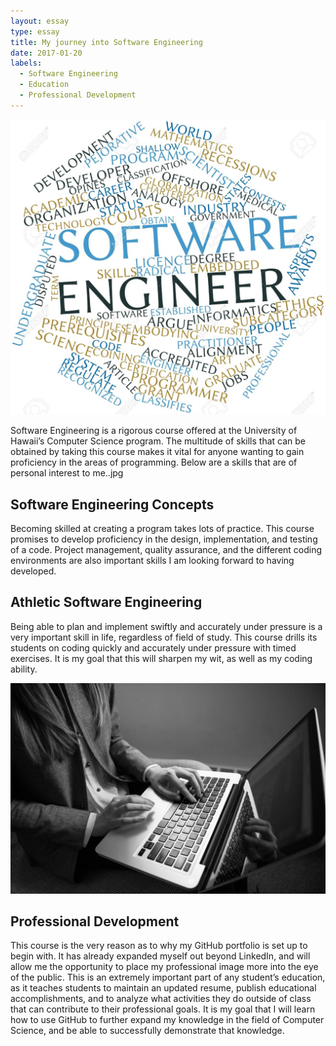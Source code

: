 ```yaml
---
layout: essay
type: essay
title: My journey into Software Engineering
date: 2017-01-20
labels:
  - Software Engineering
  - Education
  - Professional Development
---
```



<img class="ui medium right floated image" src="../images/Software_Engineer.jpg">

Software Engineering is a rigorous course offered at the University of Hawaii’s Computer Science program. The multitude of skills that can be obtained by taking this course makes it vital for anyone wanting to gain proficiency in the areas of programming. Below are a skills that are of personal interest to me..jpg

## Software Engineering Concepts
Becoming skilled at creating a program takes lots of practice. This course promises to develop proficiency in the design, implementation, and testing of a code. Project management, quality assurance, and the different coding environments are also important skills I am looking forward to having developed.

## Athletic Software Engineering
Being able to plan and implement swiftly and accurately under pressure is a very important skill in life, regardless of field of study. This course drills its students on coding quickly and accurately under pressure with timed exercises. It is my goal that this will sharpen my wit, as well as my coding ability.

<img class="ui medium right floated image" src="../images/comp.jpg">

## Professional Development
This course is the very reason as to why my GitHub portfolio is set up to begin with. It has already expanded myself out beyond LinkedIn, and will allow me the opportunity to place my professional image more into the eye of the public. This is an extremely important part of any student’s education, as it teaches students to maintain an updated resume, publish educational accomplishments, and to analyze what activities they do outside of class that can contribute to their professional goals. It is my goal that I will learn how to use GitHub to further expand my knowledge in the field of Computer Science, and be able to successfully demonstrate that knowledge.
